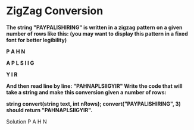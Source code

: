 # ZigZag Conversion

**The string "PAYPALISHIRING" is written in a zigzag pattern on a given number of rows like this: (you may want to display this pattern in a fixed font for better legibility)**

**P   A   H   N**

**A P L S I I G**

**Y   I   R**

**And then read line by line: "PAHNAPLSIIGYIR"
Write the code that will take a string and make this conversion given a number of rows:**

**string convert(string text, int nRows);
convert("PAYPALISHIRING", 3) should return "PAHNAPLSIIGYIR".**

Solution
P   A   H   N
